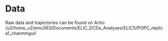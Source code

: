 # Data
Raw data and trajectories can be found on Artio: /u2/home_u2/ems363/Documents/ELIC_DCDs_Analyses/ELIC5/POPC_replica1_charmmgui/